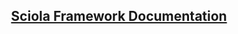## <div align="center">[Sciola Framework Documentation](https://sciola-framework.github.io/#doc)</div>
